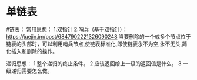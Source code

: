 # 单链表


#链表：
常用思想：
1.双指针
2.哨兵（基于双指针）：https://juejin.im/post/6847902221326090248
当要删除的一个或多个节点位于链表的头部时，可以利用哨兵节点,使链表标准化,即使链表永不为空,永不无头,简化插入和删除的操作。


递归思想：
1 整个递归的终止条件。
2 应该返回给上一级的返回值是什么。
3 一级递归需要怎么做。